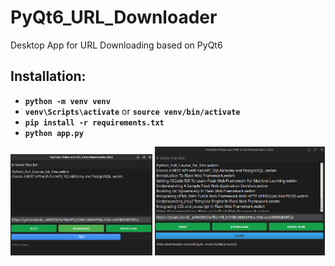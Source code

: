 # PyQt6_URL_Downloader
Desktop App for URL Downloading based on PyQt6

## Installation:

- **`python -m venv venv`**
- **`venv\Scripts\activate`** or **`source venv/bin/activate`**
- **`pip install -r requirements.txt`**
- **`python app.py`**

<p>
<img src="https://raw.githubusercontent.com/DmPanf/PyQt6_URL_Downloader/main/images/img_00.jpg" width="45%">
<img src="https://raw.githubusercontent.com/DmPanf/PyQt6_URL_Downloader/main/images/img_01.jpg" width="54%">
</p>

